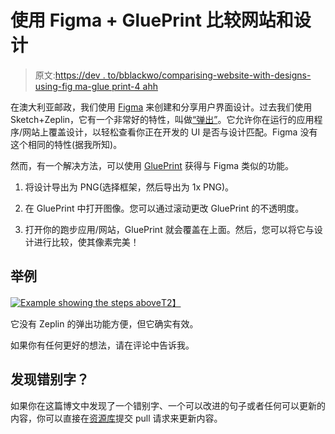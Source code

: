 # 使用 Figma + GluePrint 比较网站和设计

> 原文:[https://dev . to/bblackwo/comparising-website-with-designs-using-fig ma-glue print-4 ahh](https://dev.to/bblackwo/comparing-website-with-designs-using-figma-glueprint-4ahh)

在澳大利亚邮政，我们使用 [Figma](https://www.figma.com/features/) 来创建和分享用户界面设计。过去我们使用 Sketch+Zeplin，它有一个非常好的特性，叫做[“弹出”](https://support.zeplin.io/en/articles/1437093-comparing-app-website-with-designs-using-pop-out)。它允许你在运行的应用程序/网站上覆盖设计，以轻松查看你正在开发的 UI 是否与设计匹配。Figma 没有这个相同的特性(据我所知)。

然而，有一个解决方法，可以使用 [GluePrint](http://glueprintapp.com/) 获得与 Figma 类似的功能。

1.  将设计导出为 PNG(选择框架，然后导出为 1x PNG)。

2.  在 GluePrint 中打开图像。您可以通过滚动更改 GluePrint 的不透明度。

3.  打开你的跑步应用/网站，GluePrint 就会覆盖在上面。然后，您可以将它与设计进行比较，使其像素完美！

## [](#example)举例

[![Example showing the steps above](../Images/4dd23c57675a3854fde9c4920d602d8f.png)T2】](https://i.giphy.com/media/fqgrhd4447r8jbZ4H3/giphy.gif)

它没有 Zeplin 的弹出功能方便，但它确实有效。

如果你有任何更好的想法，请在评论中告诉我。

## [](#found-a-typo)发现错别字？

如果你在这篇博文中发现了一个错别字、一个可以改进的句子或者任何可以更新的内容，你可以直接在[资源库](https://github.com/BBlackwo/my-dev.to/blob/master/blog-posts/figma-pop-out/figma-pop-out.md)提交 pull 请求来更新内容。